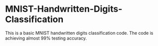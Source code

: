# MNIST-Handwritten-Digits-Classification
This is a basic MNIST handwritten digits classification code.
The code is achieving almost 99% testing accuracy.
